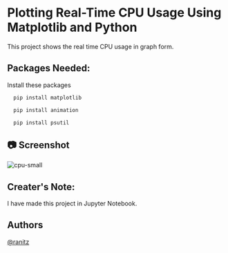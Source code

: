 
# Plotting Real-Time CPU Usage Using Matplotlib and Python


This project shows the real time CPU usage in graph form.



## Packages Needed:

Install these packages

```bash
  pip install matplotlib
```
```bash
  pip install animation
```

```bash
  pip install psutil
```

## 📷 Screenshot


![cpu-small](https://user-images.githubusercontent.com/94731013/166144915-1e7f8c0a-0a7c-428d-a73b-956ae565cf6c.png)


## Creater's Note:

I have made this project in Jupyter Notebook.


## Authors

[@ranitz](https://www.github.com/RanitRCS)




